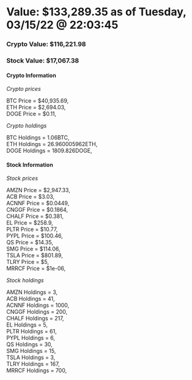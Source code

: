 # Value: $133,289.35 as of Tuesday, 03/15/22 @ 22:03:45 

### Crypto Value: $116,221.98

### Stock Value: $17,067.38

#### Crypto Information 
*Crypto prices* 

BTC Price = $40,935.69,  
ETH Price = $2,694.03,  
DOGE Price = $0.11,  


*Crypto holdings* 

BTC Holdings = 1.06BTC,  
ETH Holdings = 26.960005962ETH,  
DOGE Holdings = 1809.826DOGE,  


#### Stock Information 

*Stock prices* 

AMZN Price = $2,947.33,  
ACB Price = $3.03,  
ACNNF Price = $0.0449,  
CNGGF Price = $0.1864,  
CHALF Price = $0.381,  
EL Price = $258.9,  
PLTR Price = $10.77,  
PYPL Price = $100.46,  
QS Price = $14.35,  
SMG Price = $114.06,  
TSLA Price = $801.89,  
TLRY Price = $5,  
MRRCF Price = $1e-06,  


*Stock holdings* 

AMZN Holdings = 3,  
ACB Holdings = 41,  
ACNNF Holdings = 1000,  
CNGGF Holdings = 200,  
CHALF Holdings = 217,  
EL Holdings = 5,  
PLTR Holdings = 61,  
PYPL Holdings = 6,  
QS Holdings = 30,  
SMG Holdings = 15,  
TSLA Holdings = 3,  
TLRY Holdings = 167,  
MRRCF Holdings = 700,  


